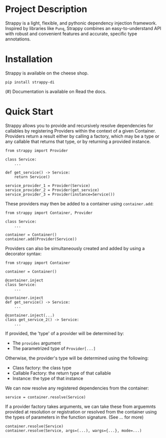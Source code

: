 
# Project Description

Strappy is a light, flexible, and pythonic dependency injection framework.  
Inspired by libraries like `Punq`, Strappy combines an easy-to-understand API with robust and convenient features
and accurate, specific type annotations.

# Installation

Strappy is available on the cheese shop.
```
pip install strappy-di
```
(#) Documentation is available on Read the docs.

# Quick Start

Strappy allows you to provide and recursively resolve dependencies for callables by registering Providers within the context of a given Container.
Providers return a result either by calling a factory, which may be a type or any callable that returns that type, or by returning a provided instance.
```
from strappy import Provider

class Service:
    ...

def get_service() -> Service:
    return Service()

service_provider_1 = Provider(Service)
service_provider_2 = Provider(get_service)
service_provider_3 = Provider(instance=Service())
```
These providers may then be added to a container using `container.add`:
```
from strappy import Container, Provider

class Service:
    ...

container = Container()
container.add(Provider(Service))
```
Providers can also be simultaneously created and added by using a decorator syntax:
```
from strappy import Container

container = Container()

@container.inject
class Service:
    ...

@container.inject
def get_service() -> Service:
    ...

@container.inject(...)
class get_service_2() -> Service:
    ...
```
If provided, the 'type' of a provider will be determined by:
- The `provides` argument
- The parametrized type of `Provider[...]`

Otherwise, the provider's type will be determined using the following:
- Class factory: the class type
- Callable Factory: the return type of that callable
- Instance: the type of that instance

We can now resolve any registered dependencies from the container:
```
service = container.resolve(Service)
```
If a provider factory takes arguments, we can take these from arguemnts provided at resolution or registration or resolved from the container using the types of parameters in the function signature.
(See ... for more)
```
container.resolve(Service)
container.resolve(Service, args=(...), wargs={...}, mode=...)
```